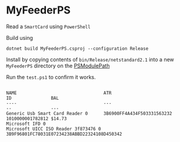 # MyFeederPS

Read a `SmartCard` using `PowerShell`

Build using

```
dotnet build MyFeederPS.csproj --configuration Release
```

Install by copying contents of `bin/Release/netstandard2.1` into a new `MyFeederPS` directory on the [PSModulePath](https://learn.microsoft.com/en-us/powershell/module/microsoft.powershell.core/about/about_psmodulepath)

Run the `test.ps1` to confirm it works.

```

NAME                                 ATR                                          ID               BAL
----                                 ---                                          --               ---
Generic Usb Smart Card Reader 0      3B6900FF4A434F503331563232                   1010000001782812 $14.73
Microsoft IFD 0
Microsoft UICC ISO Reader 3f873476 0 3B9F96801FC78031E07234238ABBD22324108D450342

```
